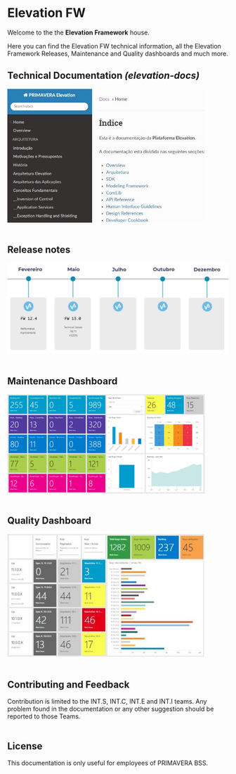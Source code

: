 # Elevation FW

Welcome to the the **Elevation Framework** house.

Here you can find the Elevation FW technical information, all the Elevation Framework Releases, Maintenance and Quality dashboards and much more.

## Technical Documentation _(elevation-docs)_

<a href="https://devops.primaverabss.com/elevation-docs/" target="_blank"><img src="./images/elevationDocs.jpg" width="450"></a>
<br/><br/>

## Release notes

<a href="releasenotes/README.md" target="_blank"><img src="./releasenotes/images/releasePlan2022.JPG" width="750"></a>
<br/><br/>

## Maintenance Dashboard

<a href="https://tfs.primaverabss.com/tfs/P.TEC.Elevation/Elevation3/INT-FW?activeDashboardId=2e64cacd-a914-49a1-b029-f846d0d6b9bc" target="_blank"><img src="./images/maintenanceDashboard.jpg" width="450"></a>
<br/><br/>

## Quality Dashboard

<a href="https://tfs.primaverabss.com/tfs/P.TEC.Elevation/Elevation3/INT-FW?activeDashboardId=1510fbb8-9795-4e18-9fe8-cc55bbe0592f" target="_blank"><img src="./images/releaseQualityDashboard.JPG" width="450"></a>
<br/><br/>

## Contributing and Feedback

Contribution is limited to the INT.S, INT.C, INT.E and INT.I teams.
Any problem found in the documentation or any other suggestion should be reported to those Teams.
<br/><br/>

## License

This documentation is only useful for employees of PRIMAVERA BSS.
